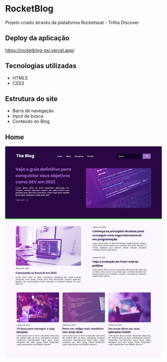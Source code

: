 # RocketBlog
Projeto criado através da plataforma Rocketseat - Trilha Discover

## Deploy da aplicação
https://rocketblog-psi.vercel.app/

## Tecnologias utilizadas
+ HTML5
+ CSS3

## Estrutura do site
+ Barra de navegação
+ Input de busca
+ Conteúdo do Blog

## Home 

<img src=".github/project.png">


